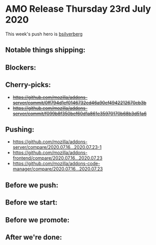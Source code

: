 # AMO Release Thursday 23rd July 2020

This week's push hero is [bsilverberg](https://github.com/bobsilverberg)

## Notable things shipping:

## Blockers:

## Cherry-picks:
- ~~https://github.com/mozilla/addons-server/commit/0ff794d1ef0146732cd46a90cf4942212670cb3b~~
- ~~https://github.com/mozilla/addons-server/commit/f099b8f350bef60d1a861e35970170b68b3d51a6~~

## Pushing:

- https://github.com/mozilla/addons-server/compare/2020.07.16...2020.07.23-1
- https://github.com/mozilla/addons-frontend/compare/2020.07.16...2020.07.23
- https://github.com/mozilla/addons-code-manager/compare/2020.07.16...2020.07.23

## Before we push:

## Before we start:

## Before we promote:

## After we're done:
